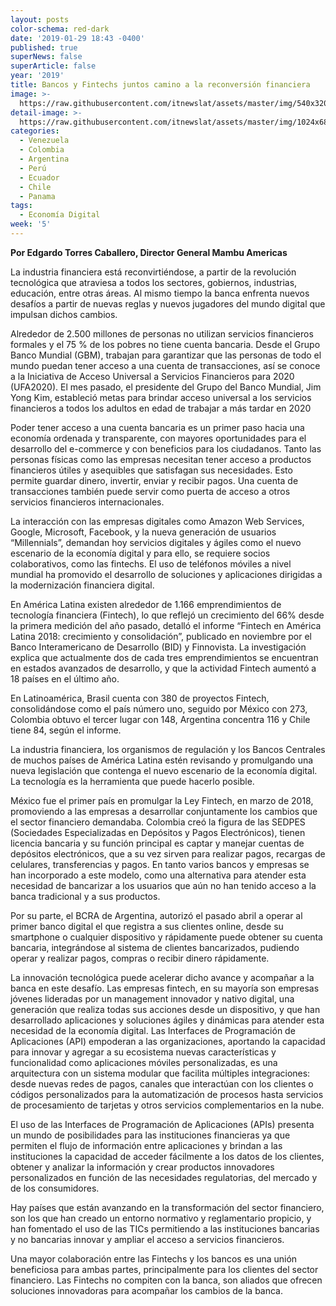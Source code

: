 ```yaml
---
layout: posts
color-schema: red-dark
date: '2019-01-29 18:43 -0400'
published: true
superNews: false
superArticle: false
year: '2019'
title: Bancos y Fintechs juntos camino a la reconversión financiera
image: >-
  https://raw.githubusercontent.com/itnewslat/assets/master/img/540x320/Edgardo-Torres-C-p.jpg
detail-image: >-
  https://raw.githubusercontent.com/itnewslat/assets/master/img/1024x680/Edgardo-Torres-C-g.jpg
categories:
  - Venezuela
  - Colombia
  - Argentina
  - Perú
  - Ecuador
  - Chile
  - Panama
tags:
  - Economía Digital
week: '5'
---
```

**Por Edgardo Torres Caballero, Director General Mambu Americas**

La industria financiera está reconvirtiéndose, a partir de la revolución tecnológica que atraviesa a todos los sectores, gobiernos, industrias, educación, entre otras áreas. Al mismo tiempo la banca enfrenta nuevos desafíos a partir de nuevas reglas y nuevos jugadores del mundo digital que impulsan dichos cambios.

Alrededor de 2.500 millones de personas no utilizan servicios financieros formales y el 75 % de los pobres no tiene cuenta bancaria. Desde el Grupo Banco Mundial (GBM), trabajan para garantizar que las personas de todo el mundo puedan tener acceso a una cuenta de transacciones, así se conoce a la Iniciativa de Acceso Universal a Servicios Financieros para 2020 (UFA2020).  El mes pasado, el presidente del Grupo del Banco Mundial, Jim Yong Kim, estableció metas para brindar acceso universal a los servicios financieros a todos los adultos en edad de trabajar a más tardar en 2020

Poder tener acceso a una cuenta bancaria es un primer paso hacia una economía ordenada y transparente, con mayores oportunidades para el desarrollo del e-commerce y con beneficios para los ciudadanos. Tanto las personas físicas como las empresas necesitan tener acceso a productos financieros útiles y asequibles que satisfagan sus necesidades. Esto permite guardar dinero, invertir, enviar y recibir pagos. Una cuenta de transacciones también puede servir como puerta de acceso a otros servicios financieros internacionales.  

La interacción con las empresas digitales como Amazon Web Services, Google, Microsoft, Facebook, y la nueva generación de usuarios “Millennials”, demandan hoy servicios digitales y ágiles como el nuevo escenario de la economía digital y para ello, se requiere socios colaborativos, como las fintechs. El uso de teléfonos móviles a nivel mundial ha promovido el desarrollo de soluciones y aplicaciones dirigidas a la modernización financiera digital.

En América Latina existen alrededor de 1.166 emprendimientos de tecnología financiera (Fintech), lo que reflejó un crecimiento del 66% desde la primera medición del año pasado, detalló el informe “Fintech en América Latina 2018: crecimiento y consolidación”, publicado en noviembre por el Banco Interamericano de Desarrollo (BID) y Finnovista. La investigación explica que actualmente dos de cada tres emprendimientos se encuentran en estados avanzados de desarrollo, y que la actividad Fintech aumentó a 18 países en el último año.

En Latinoamérica, Brasil cuenta con 380 de proyectos Fintech, consolidándose como el país número uno, seguido por México con 273, Colombia obtuvo el tercer lugar con 148, Argentina concentra 116 y Chile tiene 84, según el informe.

La industria financiera, los organismos de regulación y los Bancos Centrales de muchos países de América Latina estén revisando y promulgando una nueva legislación que contenga el nuevo escenario de la economía digital.  La tecnología es la herramienta que puede hacerlo posible. 

México fue el primer país en promulgar la Ley Fintech, en marzo de 2018, promoviendo a las empresas a desarrollar conjuntamente los cambios que el sector financiero demandaba. Colombia creó la figura de las SEDPES (Sociedades Especializadas en Depósitos y Pagos Electrónicos), tienen licencia bancaria y su función principal es captar y manejar cuentas de depósitos electrónicos, que a su vez sirven para realizar pagos, recargas de celulares, transferencias y pagos. En tanto varios bancos y empresas se han incorporado a este modelo, como una alternativa para atender esta necesidad de bancarizar a los usuarios que aún no han tenido acceso a la banca tradicional y a sus productos.

Por su parte, el BCRA de Argentina, autorizó el pasado abril a operar al primer banco digital el que registra a sus clientes online, desde su smartphone o cualquier dispositivo y rápidamente puede obtener su cuenta bancaria, integrándose al sistema de clientes bancarizados, pudiendo operar y realizar pagos, compras o recibir dinero rápidamente.

La innovación tecnológica puede acelerar dicho avance y acompañar a la banca en este desafío. Las empresas fintech, en su mayoría son empresas jóvenes lideradas por un management innovador y nativo digital, una generación que realiza todas sus acciones desde un dispositivo, y que han desarrollado aplicaciones y soluciones ágiles y dinámicas para atender esta necesidad de la economía digital. Las Interfaces de Programación de Aplicaciones (API) empoderan a las organizaciones, aportando la capacidad para innovar y agregar a su ecosistema nuevas características y funcionalidad como aplicaciones móviles personalizadas, es una arquitectura con un sistema modular que facilita múltiples integraciones: desde nuevas redes de pagos, canales que interactúan con los clientes o códigos personalizados para la automatización de procesos hasta servicios de procesamiento de tarjetas y otros servicios complementarios en la nube. 

El uso de las Interfaces de Programación de Aplicaciones (APIs) presenta un mundo de posibilidades para las instituciones financieras ya que permiten el flujo de información entre aplicaciones y brindan a las instituciones la capacidad de acceder fácilmente a los datos de los clientes, obtener y analizar la información y crear productos innovadores personalizados en función de las necesidades regulatorias, del mercado y de los consumidores.

Hay países que están avanzando en la transformación del sector financiero, son los que han creado un entorno normativo y reglamentario propicio, y han fomentado el uso de las TICs permitiendo a las instituciones bancarias y no bancarias innovar y ampliar el acceso a servicios financieros. 

Una mayor colaboración entre las Fintechs y los bancos es una unión beneficiosa para ambas partes, principalmente para los clientes del sector financiero. Las Fintechs no compiten con la banca, son aliados que ofrecen soluciones innovadoras para acompañar los cambios de la banca.